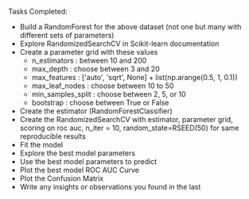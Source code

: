 Tasks Completed:

- Build a RandomForest for the above dataset (not one but many with different sets of parameters)
- Explore RandomizedSearchCV in Scikit-learn documentation
- Create a parameter grid with these values
    - n_estimators : between 10 and 200
    - max_depth : choose between 3 and 20
    - max_features : ['auto', 'sqrt', None] + list(np.arange(0.5, 1, 0.1))
    - max_leaf_nodes : choose between 10 to 50
    - min_samples_split : choose between 2, 5, or 10
    - bootstrap : choose between True or False
- Create the estimator (RandomForestClassifier)
- Create the RandomizedSearchCV with estimator, parameter grid, scoring on roc auc, n_iter = 10, random_state=RSEED(50) for same reproducible results
- Fit the model
- Explore the best model parameters
- Use the best model parameters to predict
- Plot the best model ROC AUC Curve
- Plot the Confusion Matrix
- Write any insights or observations you found in the last
